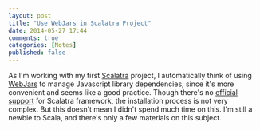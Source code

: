```yaml
---
layout: post
title: "Use WebJars in Scalatra Project"
date: 2014-05-27 17:44
comments: true
categories: [Notes]
published: false
---
```


As I'm working with my first [Scalatra][1] project, I automatically think of using [WebJars][2] to manage Javascript library dependencies, since it's more convenient and seems like a good practice. Though there's no [official support][3] for Scalatra framework, the installation process is not very complex. But this doesn't mean I didn't spend much time on this. I'm still a newbie to Scala, and there's only a few materials on this subject.

[1]: http://www.scalatra.org/
[2]: http://www.webjars.org/
[3]: http://www.webjars.org/documentation
